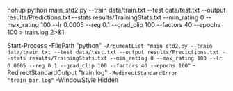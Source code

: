nohup python main_std2.py --train data/train.txt --test data/test.txt --output results/Predictions.txt --stats results/TrainingStats.txt --min_rating 0 --max_rating 100 --lr 0.0005 --reg 0.1 --grad_clip 100 --factors 40 --epochs 100 > train.log 2>&1 

Start-Process -FilePath "python" `
  -ArgumentList "main_std2.py --train data/train.txt --test data/test.txt --output results/Predictions.txt --stats results/TrainingStats.txt --min_rating 0 --max_rating 100 --lr 0.0005 --reg 0.1 --grad_clip 100 --factors 40 --epochs 100" `
  -RedirectStandardOutput "train.log" `
  -RedirectStandardError "train_bar.log" `
  -WindowStyle Hidden

